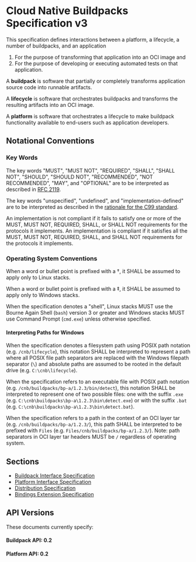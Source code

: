 # Cloud Native Buildpacks Specification v3

This specification defines interactions between a platform, a lifecycle, a number of buildpacks, and an application
1. For the purpose of transforming that application into an OCI image and
2. For the purpose of developing or executing automated tests on that application.

A **buildpack** is software that partially or completely transforms application source code into runnable artifacts.

A **lifecycle** is software that orchestrates buildpacks and transforms the resulting artifacts into an OCI image.

A **platform** is software that orchestrates a lifecycle to make buildpack functionality available to end-users such as application developers.

## Notational Conventions

### Key Words
The key words "MUST", "MUST NOT", "REQUIRED", "SHALL", "SHALL NOT", "SHOULD", "SHOULD NOT", "RECOMMENDED", "NOT RECOMMENDED", "MAY", and "OPTIONAL" are to be interpreted as described in [RFC 2119](http://tools.ietf.org/html/rfc2119).

The key words "unspecified", "undefined", and "implementation-defined" are to be interpreted as described in the [rationale for the C99 standard](http://www.open-std.org/jtc1/sc22/wg14/www/C99RationaleV5.10.pdf#page=18).

An implementation is not compliant if it fails to satisfy one or more of the MUST, MUST NOT, REQUIRED, SHALL, or SHALL NOT requirements for the protocols it implements.
An implementation is compliant if it satisfies all the MUST, MUST NOT, REQUIRED, SHALL, and SHALL NOT requirements for the protocols it implements.

### Operating System Conventions

When a word or bullet point is prefixed with a <a name="linux-only">†</a>, it SHALL be assumed to apply only to Linux stacks.

When a word or bullet point is prefixed with a <a name="windows-only">‡</a>, it SHALL be assumed to apply only to Windows stacks.


When the specification denotes a "shell", Linux stacks MUST use the Bourne Again Shell (`bash`) version 3 or greater and Windows stacks MUST use Command Prompt (`cmd.exe`) unless otherwise specified.

#### Interpreting Paths for Windows

When the specification denotes a filesystem path using POSIX path notation (e.g. `/cnb/lifecycle`), this notation SHALL be interpreted to represent a path where all POSIX file path separators are replaced with the Windows filepath separator (`\`) and absolute paths are assumed to be rooted in the default drive (e.g. `C:\cnb\lifecycle`).

When the specification refers to an executable file with POSIX path notation (e.g. `/cnb/buildpacks/bp-a/1.2.3/bin/detect`), this notation SHALL be interpreted to represent one of two possible files: one with the suffix `.exe` (e.g. `C:\cnb\buildpacks\bp-a\1.2.3\bin\detect.exe`) or with the suffix `.bat` (e.g. `C:\cnb\buildpacks\bp-a\1.2.3\bin\detect.bat`).

When the specification refers to a path in the context of an OCI layer tar (e.g. `/cnb/buildpacks/bp-a/1.2.3/`), this path SHALL be interpreted to be prefixed with `Files` (e.g. `Files/cnb/buildpacks/bp-a/1.2.3/`). Note: path separators in OCI layer tar headers MUST be `/` regardless of operating system.

## Sections

- [Buildpack Interface Specification](buildpack.md)
- [Platform Interface Specification](platform.md)
- [Distribution Specification](distribution.md)
- [Bindings Extension Specification](extensions/bindings.md)

## API Versions

These documents currently specify:
#### Buildpack API: 0.2
#### Platform API: 0.2
